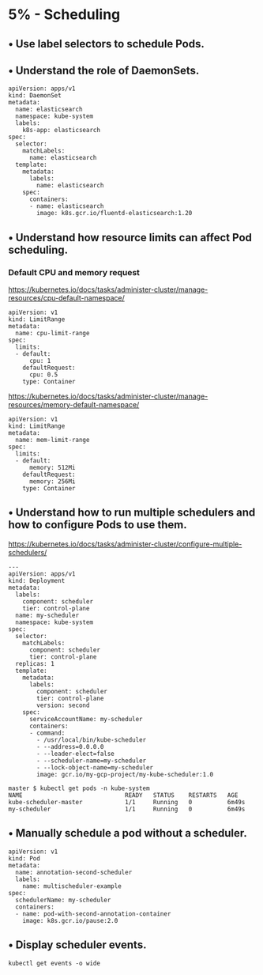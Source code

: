 # 5% - Scheduling

## • Use label selectors to schedule Pods.
## • Understand the role of DaemonSets.
```
apiVersion: apps/v1
kind: DaemonSet
metadata:
  name: elasticsearch
  namespace: kube-system
  labels:
    k8s-app: elasticsearch
spec:
  selector:
    matchLabels:
      name: elasticsearch
  template:
    metadata:
      labels:
        name: elasticsearch
    spec:
      containers:
      - name: elasticsearch
        image: k8s.gcr.io/fluentd-elasticsearch:1.20
```
## • Understand how resource limits can affect Pod scheduling.
### Default CPU and memory request 
https://kubernetes.io/docs/tasks/administer-cluster/manage-resources/cpu-default-namespace/
```
apiVersion: v1
kind: LimitRange
metadata:
  name: cpu-limit-range
spec:
  limits:
  - default:
      cpu: 1
    defaultRequest:
      cpu: 0.5
    type: Container
```

https://kubernetes.io/docs/tasks/administer-cluster/manage-resources/memory-default-namespace/
```
apiVersion: v1
kind: LimitRange
metadata:
  name: mem-limit-range
spec:
  limits:
  - default:
      memory: 512Mi
    defaultRequest:
      memory: 256Mi
    type: Container
```


## • Understand how to run multiple schedulers and how to configure Pods to use them.
https://kubernetes.io/docs/tasks/administer-cluster/configure-multiple-schedulers/
```
---
apiVersion: apps/v1
kind: Deployment
metadata:
  labels:
    component: scheduler
    tier: control-plane
  name: my-scheduler
  namespace: kube-system
spec:
  selector:
    matchLabels:
      component: scheduler
      tier: control-plane
  replicas: 1
  template:
    metadata:
      labels:
        component: scheduler
        tier: control-plane
        version: second
    spec:
      serviceAccountName: my-scheduler
      containers:
      - command:
        - /usr/local/bin/kube-scheduler
        - --address=0.0.0.0
        - --leader-elect=false
        - --scheduler-name=my-scheduler
        - --lock-object-name=my-scheduler
        image: gcr.io/my-gcp-project/my-kube-scheduler:1.0
```
```
master $ kubectl get pods -n kube-system
NAME                             READY   STATUS    RESTARTS   AGE
kube-scheduler-master            1/1     Running   0          6m49s
my-scheduler                     1/1     Running   0          6m49s
```
## • Manually schedule a pod without a scheduler.
```
apiVersion: v1
kind: Pod
metadata:
  name: annotation-second-scheduler
  labels:
    name: multischeduler-example
spec:
  schedulerName: my-scheduler
  containers:
  - name: pod-with-second-annotation-container
    image: k8s.gcr.io/pause:2.0
```
## • Display scheduler events.
```
kubectl get events -o wide
```
